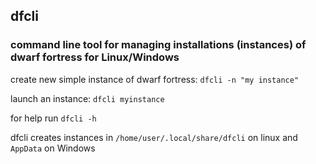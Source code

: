 ﻿## dfcli
### command line tool for managing installations (instances) of dwarf fortress for Linux/Windows

create new simple instance of dwarf fortress: `dfcli -n "my instance"`

launch an instance: `dfcli myinstance`

for help run `dfcli -h`


dfcli creates instances in `/home/user/.local/share/dfcli` on linux and `AppData` on Windows